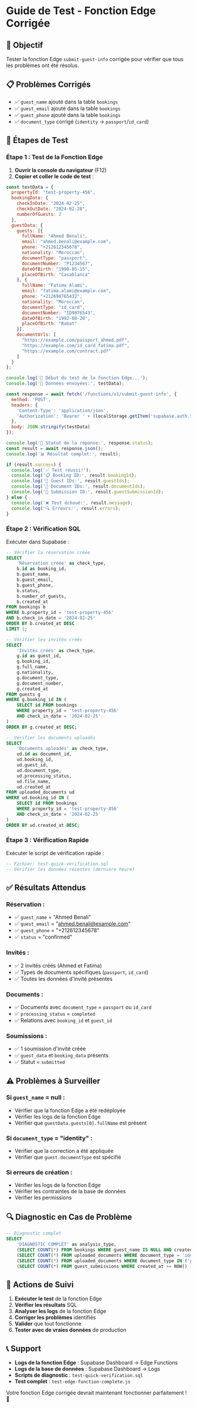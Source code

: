 # Guide de Test - Fonction Edge Corrigée

## 🎯 **Objectif**
Tester la fonction Edge `submit-guest-info` corrigée pour vérifier que tous les problèmes ont été résolus.

## 📋 **Problèmes Corrigés**
- ✅ `guest_name` ajouté dans la table `bookings`
- ✅ `guest_email` ajouté dans la table `bookings`
- ✅ `guest_phone` ajouté dans la table `bookings`
- ✅ `document_type` corrigé (`identity` → `passport`/`id_card`)

## 🧪 **Étapes de Test**

### **Étape 1 : Test de la Fonction Edge**

1. **Ouvrir la console du navigateur** (F12)
2. **Copier et coller le code de test** :

```javascript
const testData = {
  propertyId: "test-property-456",
  bookingData: {
    checkInDate: "2024-02-25",
    checkOutDate: "2024-02-28",
    numberOfGuests: 2
  },
  guestData: {
    guests: [{
      fullName: "Ahmed Benali",
      email: "ahmed.benali@example.com",
      phone: "+212612345678",
      nationality: "Moroccan",
      documentType: "passport",
      documentNumber: "P1234567",
      dateOfBirth: "1990-05-15",
      placeOfBirth: "Casablanca"
    }, {
      fullName: "Fatima Alami",
      email: "fatima.alami@example.com",
      phone: "+212698765432",
      nationality: "Moroccan",
      documentType: "id_card",
      documentNumber: "ID9876543",
      dateOfBirth: "1992-08-20",
      placeOfBirth: "Rabat"
    }],
    documentUrls: [
      "https://example.com/passport_ahmed.pdf",
      "https://example.com/id_card_fatima.pdf",
      "https://example.com/contract.pdf"
    ]
  }
};

console.log('🚀 Début du test de la fonction Edge...');
console.log('📝 Données envoyées:', testData);

const response = await fetch('/functions/v1/submit-guest-info', {
  method: 'POST',
  headers: { 
    'Content-Type': 'application/json',
    'Authorization': 'Bearer ' + (localStorage.getItem('supabase.auth.token') || 'your-token-here')
  },
  body: JSON.stringify(testData)
});

console.log('📡 Statut de la réponse:', response.status);
const result = await response.json();
console.log('📊 Résultat complet:', result);

if (result.success) {
  console.log('✅ Test réussi!');
  console.log('📋 Booking ID:', result.bookingId);
  console.log('👥 Guest IDs:', result.guestIds);
  console.log('📄 Document IDs:', result.documentIds);
  console.log('📝 Submission ID:', result.guestSubmissionId);
} else {
  console.log('❌ Test échoué:', result.message);
  console.log('🔍 Erreurs:', result.errors);
}
```

### **Étape 2 : Vérification SQL**

Exécuter dans Supabase :

```sql
-- Vérifier la réservation créée
SELECT 
    'Réservation créée' as check_type,
    b.id as booking_id,
    b.guest_name,
    b.guest_email,
    b.guest_phone,
    b.status,
    b.number_of_guests,
    b.created_at
FROM bookings b
WHERE b.property_id = 'test-property-456'
AND b.check_in_date = '2024-02-25'
ORDER BY b.created_at DESC
LIMIT 1;

-- Vérifier les invités créés
SELECT 
    'Invités créés' as check_type,
    g.id as guest_id,
    g.booking_id,
    g.full_name,
    g.nationality,
    g.document_type,
    g.document_number,
    g.created_at
FROM guests g
WHERE g.booking_id IN (
    SELECT id FROM bookings 
    WHERE property_id = 'test-property-456' 
    AND check_in_date = '2024-02-25'
)
ORDER BY g.created_at DESC;

-- Vérifier les documents uploadés
SELECT 
    'Documents uploadés' as check_type,
    ud.id as document_id,
    ud.booking_id,
    ud.guest_id,
    ud.document_type,
    ud.processing_status,
    ud.file_name,
    ud.created_at
FROM uploaded_documents ud
WHERE ud.booking_id IN (
    SELECT id FROM bookings 
    WHERE property_id = 'test-property-456' 
    AND check_in_date = '2024-02-25'
)
ORDER BY ud.created_at DESC;
```

### **Étape 3 : Vérification Rapide**

Exécuter le script de vérification rapide :

```sql
-- Fichier: test-quick-verification.sql
-- Vérifier les données récentes (dernière heure)
```

## ✅ **Résultats Attendus**

### **Réservation :**
- ✅ `guest_name` = "Ahmed Benali"
- ✅ `guest_email` = "ahmed.benali@example.com"
- ✅ `guest_phone` = "+212612345678"
- ✅ `status` = "confirmed"

### **Invités :**
- ✅ 2 invités créés (Ahmed et Fatima)
- ✅ Types de documents spécifiques (`passport`, `id_card`)
- ✅ Toutes les données d'invité présentes

### **Documents :**
- ✅ Documents avec `document_type` = `passport` ou `id_card`
- ✅ `processing_status` = `completed`
- ✅ Relations avec `booking_id` et `guest_id`

### **Soumissions :**
- ✅ 1 soumission d'invité créée
- ✅ `guest_data` et `booking_data` présents
- ✅ Statut = `submitted`

## ⚠️ **Problèmes à Surveiller**

### **Si `guest_name` = null :**
- Vérifier que la fonction Edge a été redéployée
- Vérifier les logs de la fonction Edge
- Vérifier que `guestData.guests[0].fullName` est présent

### **Si `document_type` = "identity" :**
- Vérifier que la correction a été appliquée
- Vérifier que `guest.documentType` est spécifié

### **Si erreurs de création :**
- Vérifier les logs de la fonction Edge
- Vérifier les contraintes de la base de données
- Vérifier les permissions

## 🔍 **Diagnostic en Cas de Problème**

```sql
-- Diagnostic complet
SELECT 
    'DIAGNOSTIC COMPLET' as analysis_type,
    (SELECT COUNT(*) FROM bookings WHERE guest_name IS NULL AND created_at >= NOW() - INTERVAL '1 hour') as bookings_without_guest_name,
    (SELECT COUNT(*) FROM uploaded_documents WHERE document_type = 'identity' AND created_at >= NOW() - INTERVAL '1 hour') as identity_documents,
    (SELECT COUNT(*) FROM uploaded_documents WHERE document_type IN ('passport', 'id_card') AND created_at >= NOW() - INTERVAL '1 hour') as specific_documents,
    (SELECT COUNT(*) FROM guest_submissions WHERE created_at >= NOW() - INTERVAL '1 hour') as recent_submissions;
```

## 🚀 **Actions de Suivi**

1. **Exécuter le test** de la fonction Edge
2. **Vérifier les résultats** SQL
3. **Analyser les logs** de la fonction Edge
4. **Corriger les problèmes** identifiés
5. **Valider** que tout fonctionne
6. **Tester avec de vraies données** de production

## 📞 **Support**

- **Logs de la fonction Edge** : Supabase Dashboard → Edge Functions
- **Logs de la base de données** : Supabase Dashboard → Logs
- **Scripts de diagnostic** : `test-quick-verification.sql`
- **Test complet** : `test-edge-function-complete.js`

Votre fonction Edge corrigée devrait maintenant fonctionner parfaitement ! 🎯
